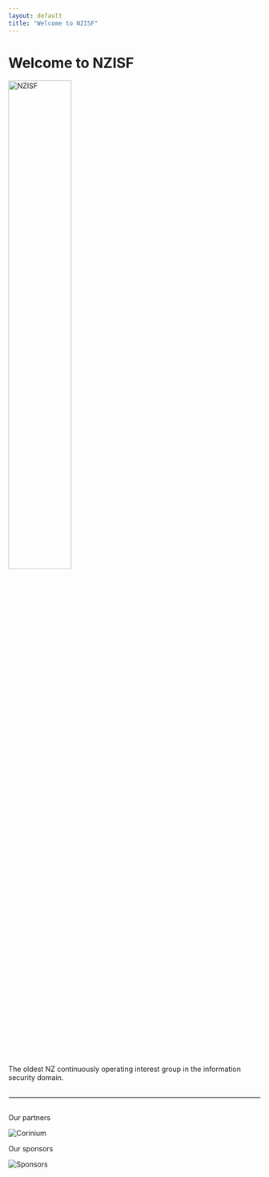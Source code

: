 ```yaml
---
layout: default
title: "Welcome to NZISF"
---
```


# Welcome to NZISF
<div class="center-image">
  <img src="{{ '/assets/images/nzisf2025.png' | relative_url }}" alt="NZISF" class="small-image" style="width: 50%;">
</div>

<div class="center-text">
  <p>The oldest NZ continuously operating interest group in the information security domain.</p>
<hr style="border: 1px solid #ccc; margin: 30px 0;">
  <p>Our partners</p>
</div>


<div class="center-image">
  <img src="{{ '/assets/images/Corinium.png' | relative_url }}" alt="Corinium" style="max-width: 38%;">
</div>

<div class="center-text">
  <p>Our sponsors</p>
</div>


<div class="center-image">
  <img src="{{ '/assets/images/sponsors.png' | relative_url }}" alt="Sponsors">
</div>
